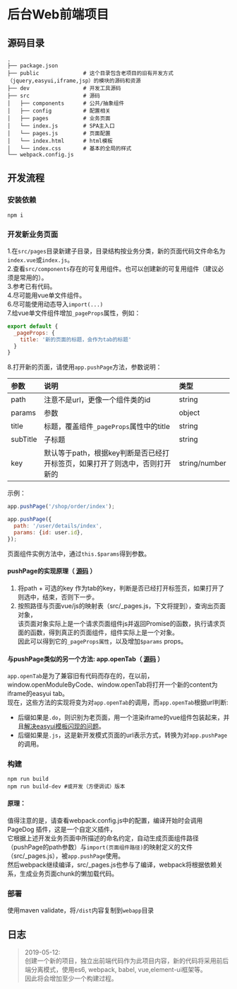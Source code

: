 # 后台Web前端项目


## 源码目录
```
.
├── package.json
├── public              # 这个目录包含老项目的旧有开发方式（jquery,easyui,iframe,jsp）的模块的源码和资源
├── dev                 # 开发工具源码
├── src                 # 源码
│   ├── components      # 公共/抽象组件  
│   ├── config          # 配置相关
│   ├── pages           # 业务页面
│   └── index.js        # SPA主入口
│   └── pages.js        # 页面配置
│   └── index.html      # html模板
│   └── index.css       # 基本的全局的样式
└── webpack.config.js
```

## 开发流程
### 安装依赖
```shell
npm i
```

### 开发新业务页面
1.在`src/pages`目录新建子目录，目录结构按业务分类，新的页面代码文件命名为`index.vue`或`index.js`。    
2.查看`src/components`存在的可复用组件。也可以创建新的可复用组件（建议必须是常用的）。    
3.参考已有代码。  
4.尽可能用vue单文件组件。  
6.尽可能使用动态导入`import(...)`  
7.给vue单文件组件增加`_pageProps`属性，例如：  
```js
export default {
  _pageProps: {
    title: '新的页面的标题，会作为tab的标题'
  }
}
```
8.打开新的页面，请使用`app.pushPage`方法，参数说明：

|参数|说明|类型
|:-|:-|:-|
|path|注意不是url，更像一个组件类的id|string|
|params|参数|object|
|title|标题，覆盖组件`_pageProps`属性中的title|string|
|subTitle|子标题|string|
|key|默认等于path，根据key判断是否已经打开标签页，如果打开了则选中，否则打开新的|string/number|

示例：
```js
app.pushPage('/shop/order/index');

app.pushPage({
  path: '/user/details/index',
  params: {id: user.id},
});
```
页面组件实例方法中，通过`this.$params`得到参数。

#### pushPage的实现原理（ [源码](https://github.com/hulang1024/yanglao_back_webapp/blob/master/src/App.vue#L273) ）
1. 将path + 可选的key 作为tab的key，判断是否已经打开标签页，如果打开了则选中，结束，否则下一步。
2. 按照路径与页面vue/js的映射表（src/_pages.js，下文将提到），查询出页面对象，  
该页面对象实际上是一个请求页面组件js并返回Promise的函数，执行请求页面的函数，得到真正的页面组件，组件实际上是一个对象。  
因此可以得到它的`_pageProps属性`，以及增加`$params` props。

#### 与pushPage类似的另一个方法: app.openTab（ [源码](https://github.com/hulang1024/yanglao_back_webapp/blob/master/src/App.vue#L336) ）
`app.openTab`是为了兼容旧有代码而存在的，在以前，window.openModuleByCode、window.openTab将打开一个新的content为iframe的easyui tab。  
现在，这些方法的实现将变为对`app.openTab`的调用，而`app.openTab`根据url判断:
- 后缀如果是`.do`，则识别为老页面，用一个渲染iframe的vue组件包装起来，并且[解决easyui模板闪现的问题](https://github.com/hulang1024/yanglao_back_webapp/blob/master/src/App.vue#L396)。
- 后缀如果是`.js`，这是新开发模式页面的url表示方式，转换为对`app.pushPage`的调用。


### 构建
```shell
npm run build
npm run build-dev #或开发（方便调试）版本
```
#### 原理：
值得注意的是，请查看webpack.config.js中的配置，编译开始时会调用 PageDog 插件，这是一个自定义插件，  
它根据上述开发业务页面中所描述的命名约定，自动生成页面组件路径（pushPage的path参数）与`import(页面组件路径)`的映射定义的文件（src/_pages.js），被`app.pushPage`使用。  
然后webpack继续编译，src/_pages.js也参与了编译，webpack将根据依赖关系，生成业务页面chunk的懒加载代码。

### 部署
使用maven validate，将`/dist`内容复制到`webapp`目录

## 日志
> 2019-05-12:  
> 创建一个新的项目，独立出前端代码作为此项目内容，新的代码将采用前后端分离模式，使用es6, webpack, babel, vue,element-ui框架等。  
因此将会增加至少一个构建过程。